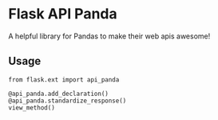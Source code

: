 # Flask API Panda
A helpful library for Pandas to make their web apis awesome!

## Usage
  
    from flask.ext import api_panda
    
    @api_panda.add_declaration()
    @api_panda.standardize_response()
    view_method()



